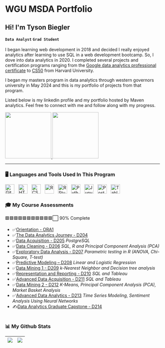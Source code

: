 # WGU MSDA Portfolio
## Hi! I'm Tyson Biegler

**`Data Analyst`** **`Grad Student`**
<br>
<br>
I began learning web development in 2018 and decided I really enjoyed analytics after learning to use SQL in a web development bootcamp. So, I dove into data analytics in 2020. I completed several projects and certification programs ranging from the [Google data analytics professional certificate](https://www.coursera.org/account/accomplishments/professional-cert/PJYAPL3D7B2R) to [CS50](https://certificates.cs50.io/f6af04be-d727-4f4a-9236-4ef3e0989a83.pdf?size=letter) from Harvard University. 

I began my masters program in data analytics through western governors university in May 2024 and this is my portfolio of projects from that program. 

Listed below is my linkedin profile and my portfolio hosted by Maven analytics. 
Feel free to connect with me and follow along with my progress.

<p>
    <a href="https://www.linkedin.com/in/tysonbiegler/">
        <img width="150px" src="https://freelogopng.com/images/1656939461linkedin-logo.png" />
    </a>
    <a href="https://www.mavenanalytics.io/profile/Tyson-Biegler/87928615">
        <img width="150px" src="https://github.com/user-attachments/assets/0de9d634-e15a-4015-945d-1c9d00e951f6" />
    </a>
</p>

---

### 🖥️ Languages and Tools Used In This Program

<img align="left" alt="Git" width="30px" style="padding-right:10px;" src="https://cdn.jsdelivr.net/gh/devicons/devicon/icons/git/git-original.svg" />
<img align="left" alt="HTML" width="30px" style="padding-right:10px;" src="https://cdn.jsdelivr.net/gh/devicons/devicon/icons/html5/html5-plain.svg" />
<img align="left" alt="CSS" width="30px" style="padding-right:10px;" src="https://cdn.jsdelivr.net/gh/devicons/devicon/icons/css3/css3-plain.svg" />
<img align="left" alt="R" width="30px" style="padding-right:10px;" src="https://www.r-project.org/logo/Rlogo.svg" />
<img align="left" alt="R Studio" width="30px" style="padding-right:10px;" src="https://th.bing.com/th/id/R.bef4329fc09a8e2ec3d33e50e2ce669e?rik=p9uAp6ZFXw06lg&pid=ImgRaw&r=0" />
<img align="left" alt="Python" width="30px" style="padding-right:10px;" src="https://cdn.jsdelivr.net/gh/devicons/devicon/icons/python/python-plain.svg" />
<img align="left" alt="Jupyter Notebooks" width="30px" style="padding-right:10px;" src="https://logos-download.com/wp-content/uploads/2021/01/Jupyter_Logo.png" />
<img align="left" alt="PostgreSQL" width="30px" style="padding-right:10px;" src="https://th.bing.com/th/id/R.c70f2deca63a20f47ba6dbc5e9f22af4?rik=DxXsa94FRFwm7w&pid=ImgRaw&r=0" />
<img align="left" alt="Tableau" width="30px" style="padding-right:10px;" src="https://upload.wikimedia.org/wikipedia/commons/4/4b/Tableau_Logo.svg" />

<br />

#

### 🎓 My Course Assessments

🟩🟩🟩🟩🟩🟩🟩🟩🟩🟩🟩⬜ 90% Complete

<!-- BEGIN COURSE-->
- ✅[Orientation - ORA1](Orientation%20-%20ORA1)
- ✅[The Data Analytics Journey - D204](The%20Data%20Analytics%20Journey%20-%20%20D204)
- ✅[Data Acquisition - D205](Data%20Acquisition%20-%20D205) *PostgreSQL*
- ✅[Data Cleaning - D206](Data%20Cleaning%20-%20D206) *SQL, R and Principal Component Analysis (PCA)*
- ✅[Exploratory Data Analysis - D207](Exploratory%20Data%20Analysis%20-%20D207) *Parametric testing in R (ANOVA, Chi-Square, T-test)*
- ✅[Predictive Modeling – D208](Predictive%20Modeling%20–%20D208) *Linear and Logistic Regression*
- ✅[Data Mining 1 - D209](Data%20Mining%20I%20-%20D209) *k-Nearest Neighbor and Decision tree analysis*
- ✅[Representation and Reporting - D210](Representation%20and%20Reporting%20-%20D210) *SQL and Tableau*
- ✅[Advanced Data Acquisition - D211](Advanced%20Data%20Acquisition%20-%20D211) *SQL and Tableau*
- ✅[Data Mining 2 - D212](Data%20Mining%20II%20-%20D212) *K-Means, Principal Component Analysis (PCA), Market Basket Analysis*
- ✅[Advanced Data Analytics - D213](Advanced%20Data%20Analytics%20-%20D213) *Time Series Modeling, Sentiment Analysis Using Neural Networks*
- ✍️[Data Analytics Graduate Capstone - D214](Data%20Analytics%20Graduate%20Capstone%20-%20D214)

<!-- END COURSES -->
#

### 📊 My Github Stats
<img src="https://github-readme-stats.vercel.app/api?username=tysonbiegler&&show_icons=true&count_private=true&theme=radical"/>|<img src="https://github-readme-streak-stats.herokuapp.com/?user=tysonbiegler&theme=radical"/>|
|---|---|

